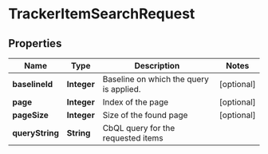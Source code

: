 

# TrackerItemSearchRequest


## Properties

| Name | Type | Description | Notes |
|------------ | ------------- | ------------- | -------------|
|**baselineId** | **Integer** | Baseline on which the query is applied. |  [optional] |
|**page** | **Integer** | Index of the page |  [optional] |
|**pageSize** | **Integer** | Size of the found page |  [optional] |
|**queryString** | **String** | CbQL query for the requested items |  |



